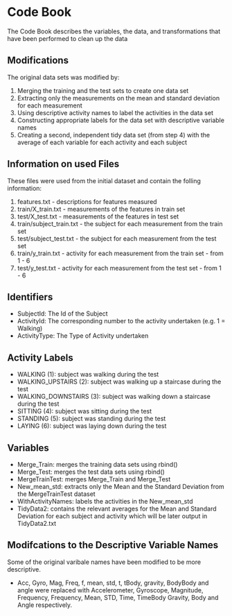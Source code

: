 # Code Book
The Code Book describes the variables, the data, and transformations that have been performed to clean up the data 

## Modifications

The original data sets was modified by:

1. Merging the training and the test sets to create one data set 
2. Extracting only the measurements on the mean and standard deviation for each measurement
3. Using descriptive activity names to label the activities in the data set
4. Constructing appropriate labels for the data set with descriptive variable names
5. Creating a second, independent tidy data set (from step 4) with the average of each variable for each activity and each subject


## Information on used Files

These files were used from the initial dataset and contain the folling information:

1. features.txt - descriptions for features measured
2. train/X_train.txt - measurements of the features in train set
3. test/X_test.txt - measurements of the features in test set
4. train/subject_train.txt - the subject for each measurement from the train set
5. test/subject_test.txt - the subject for each measurement from the test set
6. train/y_train.txt - activity for each measurement from the train set - from 1 - 6
7. test/y_test.txt - activity for each measurement from the test set - from 1 - 6


## Identifiers

* SubjectId: The Id of the Subject
* ActivityId: The corresponding number to the activity undertaken (e.g. 1 = Walking)
* ActivityType: The Type of Activity undertaken


## Activity Labels 
* WALKING (1): subject was walking during the test
* WALKING_UPSTAIRS (2): subject was walking up a staircase during the test
* WALKING_DOWNSTAIRS (3): subject was walking down a staircase during the test
* SITTING (4): subject was sitting during the test
* STANDING (5): subject was standing during the test
* LAYING (6): subject was laying down during the test


## Variables 
* Merge_Train: merges the training data sets using rbind()
* Merge_Test: merges the test data sets using rbind()
* MergeTrainTest: merges Merge_Train and Merge_Test
* New_mean_std: extracts only the Mean and the Standard Deviation from the MergeTrainTest dataset 
* WithActivityNames: labels the activities in the New_mean_std 
* TidyData2: contains the relevant averages for the Mean and Standard Deviation for each subject and activity which will be later output in TidyData2.txt 

## Modifcations to the Descriptive Variable Names

Some of the original varibale names have been modified to be more descriptive. 

* Acc, Gyro, Mag, Freq, f, mean, std, t, tBody, gravity, BodyBody and angle were replaced with Accelerometer, Gyroscope, Magnitude, Frequency, Frequency, Mean, STD, Time, TimeBody Gravity, Body and Angle respectively.
